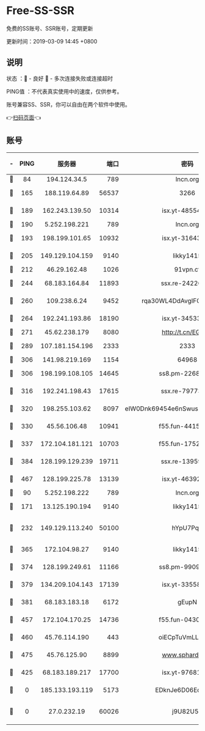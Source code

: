# Free-SS-SSR

免费的SS账号、SSR账号，定期更新

更新时间：2019-03-09 14:45 +0800

## 说明

状态     ：🙂 - 良好 🙁 - 多次连接失败或连接超时

PING值   ：不代表真实使用中的速度，仅供参考。

账号兼容SS、SSR，你可以自由在两个软件中使用。

👉[扫码页面](https://liesauer.github.io/Free-SS-SSR/)👈

## 账号

|-|PING|服务器|端口|密码|加密方式|区域|
|:----:|:----:|:-----:|-----:|:----:|:----:|:----:|
|🙂|84|194.124.34.5|789|lncn.org|rc4|JP|
|🙂|165|188.119.64.89|56537|3266|aes-256-cfb|RU|
|🙂|189|162.243.139.50|10314|isx.yt-48554575|aes-256-cfb|US|
|🙂|190|5.252.198.221|789|lncn.org|rc4|JP|
|🙂|193|198.199.101.65|10932|isx.yt-31643189|aes-256-cfb|US|
|🙂|205|149.129.104.159|9140|likky1415|aes-256-cfb|HK|
|🙂|212|46.29.162.48|1026|91vpn.cf|rc4-md5|RU|
|🙂|244|68.183.164.84|11893|ssx.re-24226841|aes-256-cfb|US|
|🙂|260|109.238.6.24|9452|rqa30WL4DdAvgIFG6Fs3znzTa|aes-256-cfb|FR|
|🙂|264|192.241.193.86|18190|isx.yt-34533173|aes-256-cfb|US|
|🙂|271|45.62.238.179|8080|http://t.cn/EGJIyrl|rc4-md5|CA|
|🙂|289|107.181.154.196|2333|2333|aes-256-cfb|US|
|🙂|306|141.98.219.169|1154|64968|chacha20|US|
|🙂|306|198.199.108.105|14645|ss8.pm-22688223|aes-256-cfb|US|
|🙂|316|192.241.198.43|17615|ssx.re-79773961|aes-256-cfb|US|
|🙂|320|198.255.103.62|8097|eIW0Dnk69454e6nSwuspv9DmS201tQ0D|aes-256-cfb|US|
|🙂|330|45.56.106.48|10941|f55.fun-44155061|aes-256-cfb|US|
|🙂|337|172.104.181.121|10703|f55.fun-17527319|aes-256-cfb|SG|
|🙂|384|128.199.129.239|19711|ssx.re-13959814|aes-256-cfb|SG|
|🙂|467|128.199.225.78|13139|isx.yt-46392951|aes-256-cfb|SG|
|🙂|90|5.252.198.222|789|lncn.org|rc4|JP|
|🙂|171|13.125.190.194|9140|likky1415|aes-256-cfb|KR|
|🙂|232|149.129.113.240|50100|hYpU7PqP|chacha20-ietf-poly1305|CN|
|🙂|365|172.104.98.27|9140|likky1415|aes-256-cfb|JP|
|🙂|374|128.199.249.61|11166|ss8.pm-99097574|aes-256-cfb|SG|
|🙂|379|134.209.104.143|17139|isx.yt-33558802|aes-256-cfb|SG|
|🙂|381|68.183.183.18|6172|gEupN|aes-256-cfb|SG|
|🙂|457|172.104.170.25|14736|f55.fun-04300289|aes-256-cfb|SG|
|🙂|460|45.76.114.190|443|oiECpTuVmLLxk4Ts|aes-256-cfb|AU|
|🙂|475|45.76.125.90|8899|www.sphard.com|aes-256-cfb|AU|
|🙁|425|68.183.189.217|17700|isx.yt-97681259|aes-256-cfb|SG|
|🙁|0|185.133.193.119|5173|EDknJe6D06EoWDaw|aes-256-cfb|US|
|🙁|0|27.0.232.19|60026|j9U82U53|xchacha20-ietf-poly1305|HK|
